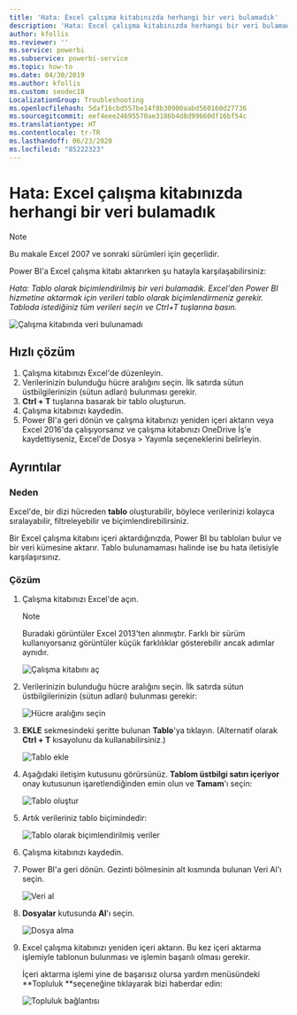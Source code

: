 ```yaml
---
title: 'Hata: Excel çalışma kitabınızda herhangi bir veri bulamadık'
description: 'Hata: Excel çalışma kitabınızda herhangi bir veri bulamadık'
author: kfollis
ms.reviewer: ''
ms.service: powerbi
ms.subservice: powerbi-service
ms.topic: how-to
ms.date: 04/30/2019
ms.author: kfollis
ms.custom: seodec18
LocalizationGroup: Troubleshooting
ms.openlocfilehash: 5daf16cbd557be14f8b30900aabd560160d27736
ms.sourcegitcommit: eef4eee24695570ae3186b4d8d99660df16bf54c
ms.translationtype: HT
ms.contentlocale: tr-TR
ms.lasthandoff: 06/23/2020
ms.locfileid: "85222323"
---
```

# <a name="error-we-couldnt-find-any-data-in-your-excel-workbook"></a>Hata: Excel çalışma kitabınızda herhangi bir veri bulamadık

>[!NOTE]  
>Bu makale Excel 2007 ve sonraki sürümleri için geçerlidir.

Power BI'a Excel çalışma kitabı aktarırken şu hatayla karşılaşabilirsiniz:

*Hata: Tablo olarak biçimlendirilmiş bir veri bulamadık. Excel'den Power BI hizmetine aktarmak için verileri tablo olarak biçimlendirmeniz gerekir. Tabloda istediğiniz tüm verileri seçin ve Ctrl+T tuşlarına basın.*

![Çalışma kitabında veri bulunamadı](media/service-admin-troubleshoot-excel-workbook-data/power-bi-we-couldnt-find-any-data.png)

## <a name="quick-solution"></a>Hızlı çözüm
1. Çalışma kitabınızı Excel'de düzenleyin.
2. Verilerinizin bulunduğu hücre aralığını seçin. İlk satırda sütun üstbilgilerinizin (sütun adları) bulunması gerekir.
3. **Ctrl + T** tuşlarına basarak bir tablo oluşturun.
4. Çalışma kitabınızı kaydedin.
5. Power BI'a geri dönün ve çalışma kitabınızı yeniden içeri aktarın veya Excel 2016'da çalışıyorsanız ve çalışma kitabınızı OneDrive İş'e kaydettiyseniz, Excel'de Dosya > Yayımla seçeneklerini belirleyin.

## <a name="details"></a>Ayrıntılar
### <a name="cause"></a>Neden
Excel'de, bir dizi hücreden **tablo** oluşturabilir, böylece verilerinizi kolayca sıralayabilir, filtreleyebilir ve biçimlendirebilirsiniz.

Bir Excel çalışma kitabını içeri aktardığınızda, Power BI bu tabloları bulur ve bir veri kümesine aktarır. Tablo bulunamaması halinde ise bu hata iletisiyle karşılaşırsınız.

### <a name="solution"></a>Çözüm
1. Çalışma kitabınızı Excel'de açın. 
    >[!NOTE]
    >Buradaki görüntüler Excel 2013'ten alınmıştır. Farklı bir sürüm kullanıyorsanız görüntüler küçük farklılıklar gösterebilir ancak adımlar aynıdır.
    
    ![Çalışma kitabını aç](media/service-admin-troubleshoot-excel-workbook-data/power-bi-troubleshoot-excel-worksheet-1.png)
2. Verilerinizin bulunduğu hücre aralığını seçin. İlk satırda sütun üstbilgilerinizin (sütun adları) bulunması gerekir:
   
    ![Hücre aralığını seçin](media/service-admin-troubleshoot-excel-workbook-data/power-bi-troubleshoot-excel-worksheet-2.png)
3. **EKLE** sekmesindeki şeritte bulunan **Tablo**'ya tıklayın. (Alternatif olarak **Ctrl + T** kısayolunu da kullanabilirsiniz.)
   
    ![Tablo ekle](media/service-admin-troubleshoot-excel-workbook-data/power-bi-troubleshoot-excel-worksheet-3.png)
4. Aşağıdaki iletişim kutusunu görürsünüz. **Tablom üstbilgi satırı içeriyor** onay kutusunun işaretlendiğinden emin olun ve **Tamam**'ı seçin:
   
    ![Tablo oluştur](media/service-admin-troubleshoot-excel-workbook-data/power-bi-troubleshoot-excel-create-table.png)
5. Artık verileriniz tablo biçimindedir:
   
    ![Tablo olarak biçimlendirilmiş veriler](media/service-admin-troubleshoot-excel-workbook-data/power-bi-troubleshoot-excel-table.png)
6. Çalışma kitabınızı kaydedin.
7. Power BI'a geri dönün. Gezinti bölmesinin alt kısmında bulunan Veri Al'ı seçin.
   
    ![Veri al](media/service-admin-troubleshoot-excel-workbook-data/power-bi-get-data.png)
8. **Dosyalar** kutusunda **Al**'ı seçin.
   
    ![Dosya alma](media/service-admin-troubleshoot-excel-workbook-data/power-bi-get-files.png)
9. Excel çalışma kitabınızı yeniden içeri aktarın. Bu kez içeri aktarma işlemiyle tablonun bulunması ve işlemin başarılı olması gerekir.
   
    İçeri aktarma işlemi yine de başarısız olursa yardım menüsündeki **Topluluk **seçeneğine tıklayarak bizi haberdar edin:
   
    ![Topluluk bağlantısı](media/service-admin-troubleshoot-excel-workbook-data/power-bi-question-menu-community.png)
